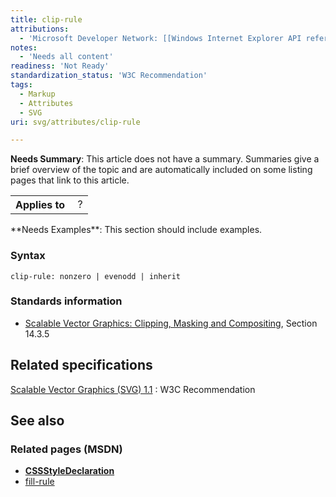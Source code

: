 ```yaml
---
title: clip-rule
attributions:
  - 'Microsoft Developer Network: [[Windows Internet Explorer API reference](http://msdn.microsoft.com/en-us/library/ie/hh828809%28v=vs.85%29.aspx) Article]'
notes:
  - 'Needs all content'
readiness: 'Not Ready'
standardization_status: 'W3C Recommendation'
tags:
  - Markup
  - Attributes
  - SVG
uri: svg/attributes/clip-rule

---
```

**Needs Summary**: This article does not have a summary. Summaries give a brief overview of the topic and are automatically included on some listing pages that link to this article.

<table class="wikitable">
<tr>
<th>
Applies to

</th>
<td>
 ?

</td>
</tr>
</table>
**Needs Examples**: This section should include examples.

### Syntax

    clip-rule: nonzero | evenodd | inherit

### Standards information

-   [Scalable Vector Graphics: Clipping, Masking and Compositing](http://go.microsoft.com/fwlink/p/?linkid=199810), Section 14.3.5

## Related specifications

[Scalable Vector Graphics (SVG) 1.1](http://www.w3.org/TR/SVG/masking.html#ClipRuleProperty)
:   W3C Recommendation

## See also

### Related pages (MSDN)

-   [**CSSStyleDeclaration**](/css/cssom/CSSStyleDeclaration/CSSStyleDeclaration)
-   [fill-rule](/svg/attributes/fill-rule)
